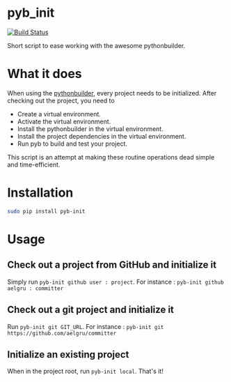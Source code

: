 pyb_init
========

[![Build Status](https://travis-ci.org/mriehl/pyb_init.png?branch=master)](https://travis-ci.org/mriehl/pyb_init)

Short script to ease working with the awesome pythonbuilder.

# What it does
When using the [pythonbuilder](http://pybuilder.github.com), every project needs to be initialized.
After checking out the project, you need to
 - Create a virtual environment.
 - Activate the virtual environment.
 - Install the pythonbuilder in the virtual environment.
 - Install the project dependencies in the virtual environment.
 - Run pyb to build and test your project.

This script is an attempt at making these routine operations dead simple and time-efficient.

# Installation
```bash
sudo pip install pyb-init
```
# Usage

## Check out a project from GitHub and initialize it
Simply run ```pyb-init github user : project```.
For instance : ```pyb-init github aelgru : committer```

## Check out a git project and initialize it
Run ```pyb-init git GIT_URL```.
For instance : ```pyb-init git https://github.com/aelgru/committer```

## Initialize an existing project
When in the project root, run ```pyb-init local```. That's it!
